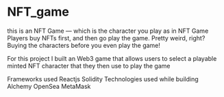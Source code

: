 # NFT_game
this is an  NFT Game — which is the character you play as in NFT Game Players buy  NFTs first, and then go play the game. Pretty weird, right? Buying the characters before you even play the game!

For this project I built an Web3 game that allows users to select a playable minted NFT character that they then use to play the game

Frameworks used
Reactjs
Solidity
Technologies used while building
Alchemy
OpenSea
MetaMask

